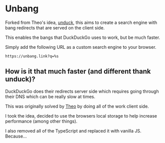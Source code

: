 # Unbang

Forked from Theo's idea, [unduck](https://github.com/t3dotgg/unduck), this aims to create a search engine with bang redirects that are served on the client side.

This enables the bangs that DuckDuckGo uses to work, but be much faster.

Simply add the following URL as a custom search engine to your browser.

```
https://unbang.link?q=%s
```

## How is it that much faster (and different thank unduck)?

DuckDuckGo does their redirects server side which requires going through their DNS which can be really slow at times.

This was originally solved by [Theo](https://github.com/t3dotgg) by doing all of the work client side.

I took the idea, decided to use the browsers local storage to help increase performance (among other things).

I also removed all of the TypeScript and replaced it with vanilla JS. Because...